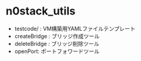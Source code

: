 # n0stack_utils
- testcode/ : VM構築用YAMLファイルテンプレート
- createBridge : ブリッジ作成ツール
- deleteBridge : ブリッジ削除ツール
- openPort: ポートフォワードツール
